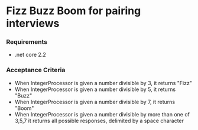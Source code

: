 # Fizz Buzz Boom for pairing interviews

### Requirements
- .net core 2.2

### Acceptance Criteria
- When IntegerProcessor is given a number divisible by 3, it returns "Fizz" 
- When IntegerProcessor is given a number divisible by 5, it returns "Buzz" 
- When IntegerProcessor is given a number divisible by 7, it returns "Boom" 
- When IntegerProcessor is given a number divisible by more than one of 3,5,7 it returns all possible responses, delimited by a space character
